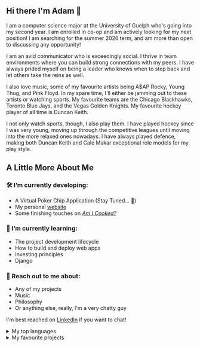 ## Hi there I'm Adam 👋

I am a computer science major at the University of Guelph who's going into my second year. I am enrolled in co-op and am actively looking for my next position! I am searching for the summer 2026 term, and am more than open to discussing any opportunity!

I am an avid communicator who is exceedingly social. I thrive in team environments where you can build strong connections with my peers. I have always prided myself on being a leader who knows when to step back and let others take the reins as well.

I also love music, some of my favourite artists being A$AP Rocky, Young Thug, and Pink Floyd. In my spare time, I'll either be jamming out to these artists or watching sports. My favourite teams are the Chicago Blackhawks, Toronto Blue Jays, and the Vegas Golden Knights. My favourite hockey player of all time is Duncan Keith.

I not only watch sports, though, I also play them. I have played hockey since I was very young, moving up through the competitive leagues until moving into the more relaxed ones nowadays. I have always played defence, making both Duncan Keith and Cale Makar exceptional role models for my play style.

## A Little More About Me

### 🛠️ I’m currently developing:
 - A Virtual Poker Chip Application (Stay Tuned... 👀)
 - My personal [website](adam-montgomery.ca)
 - Some finishing touches on [_Am I Cooked?_](https://am-i-cooked-zeta.vercel.app)

### 📖 I’m currently learning:
 - The project development lifecycle
 - How to build and deploy web apps
 - Investing principles
 - Django

### 💬 Reach out to me about:
 - Any of my projects
 - Music
 - Philosophy
 - Or anything else, really, I'm a very chatty guy
 
I'm best reached on [LinkedIn](https://linkedin.com/in/adam-montgomery-05a936315) if you want to chat! 

<details>
<summary>My top languages</summary>

| Rank | Languages |
|-----:|-----------|
|     1| Java |
|     2| C    |
|     3| Python       |
|     4| JavaScript       |
|     5| Vibe Coding       |

</details>

<details>
<summary>My favourite projects</summary>

| Built by | Languages |
|-----:|-----------|
|     Me, [Ben Probert](github.com/Benguin25), and [Nathan Probert](github.com/nathan-probert)| [_Am I Cooked?_](https://am-i-cooked-zeta.vercel.app) |
|     Not me| [Moneypuck](moneypuck.com)    |
|     Me| [My personal website](adam-montgomery.ca)       |
|     [Nathan Probert](github.com/nathan-probert) | [Imaginate](https://playimaginate.com/) |

</details>
